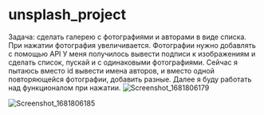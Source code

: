 # unsplash_project
Задача: сделать галерею с фотографиями и авторами в виде списка. При нажатии фотография увеличивается. Фотографии нужно добавлять с помощью API
  У меня получилось вывести подписи к изображениям и сделать список, пускай и с одинаковыми фотографиями. Сейчас я пытаюсь вместо id вывести имена авторов, и вместо одной повторяющейся фотографии, добавить разные. Далее я буду работать над функционалом при нажатии. 
![Screenshot_1681806179](https://user-images.githubusercontent.com/67687533/232718012-4aca25e3-5c3a-477e-ad63-35d694f4e0a4.png)



![Screenshot_1681806185](https://user-images.githubusercontent.com/67687533/232718090-6123a4c9-c499-41c9-898f-81b38ab0bbc6.png)


